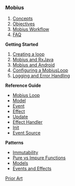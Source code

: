 ### Mobius

1. [Concepts](Concepts)
1. [Objectives](Objectives)
1. [Mobius Workflow](The-Mobius-Workflow)
1. [FAQ](FAQ)

**Getting Started**
1. [Creating a loop](Creating-a-loop)
1. [Mobius and RxJava](Mobius-and-RxJava)
1. [Mobius and Android](Mobius-and-Android)
1. [Configuring a MobiusLoop](Configuring-a-MobiusLoop)
1. [Logging and Error Handling](Logging-and-Error-Handling)

**Reference Guide**
- [Mobius Loop](Mobius-Loop)
- [Model](Model)
- [Event](Event)
- [Effect](Effect)
- [Update](Update)
- [Effect Handler](Effect-Handler)
- [Init](Init)
- [Event Source](Event-Source)

**Patterns**
- [Immutability](Immutability)
- [Pure vs Impure Functions](Pure-vs-Impure-Functions)
- [Models](Defining-Models)
- [Events and Effects](Defining-Events-and-Effects)

[Prior Art](Prior-Art)